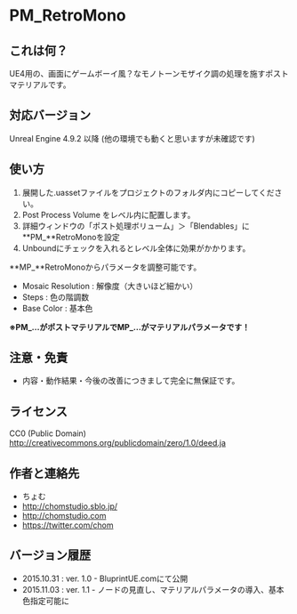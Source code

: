 # PM_RetroMono

## これは何？

UE4用の、画面にゲームボーイ風？なモノトーンモザイク調の処理を施すポストマテリアルです。

## 対応バージョン

Unreal Engine 4.9.2 以降 (他の環境でも動くと思いますが未確認です)

## 使い方

1. 展開した.uassetファイルをプロジェクトのフォルダ内にコピーしてください。
1. Post Process Volume をレベル内に配置します。
1. 詳細ウィンドウの「ポスト処理ボリューム」＞「Blendables」に**PM_**RetroMonoを設定
1. Unboundにチェックを入れるとレベル全体に効果がかかります。


**MP_**RetroMonoからパラメータを調整可能です。
- Mosaic Resolution  : 解像度（大きいほど細かい）
- Steps : 色の階調数
- Base Color : 基本色

**※PM_...がポストマテリアルでMP_...がマテリアルパラメータです！**


## 注意・免責

- 内容・動作結果・今後の改善につきまして完全に無保証です。

## ライセンス

CC0 (Public Domain)  
http://creativecommons.org/publicdomain/zero/1.0/deed.ja

## 作者と連絡先

- ちょむ
- http://chomstudio.sblo.jp/
- http://chomstudio.com
- https://twitter.com/chom

## バージョン履歴

- 2015.10.31 : ver. 1.0 - BluprintUE.comにて公開
- 2015.11.03 : ver. 1.1 - ノードの見直し、マテリアルパラメータの導入、基本色指定可能に
